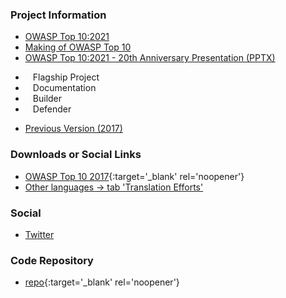 ### Project Information

- [OWASP Top 10:2021](https://owasp.org/Top10)
- [Making of OWASP Top 10](https://www.owasptopten.org/)
- [OWASP Top 10:2021 - 20th Anniversary Presentation (PPTX)](https://github.com/OWASP/Top10/raw/master/2021/Presentations/20th%20Anniversary%20-%20OWASP%20Top%2010%202021.pptx)
* <i class="fas fa-flag" style="font-size: 1.2em; color:#2ADA08;"></i><span style="font-size:1.0em;padding-left:12px;">Flagship Project</span>
* <i class="fas fa-book" style="font-size: 1.2em; color:#233e81;"></i><span style="font-size:1.0em;padding-left:12px;">Documentation</span>
* <i class="fas fa-toolbox" style="font-size: 1.2em; color:#233e81;"></i><span style="font-size:1.0em;padding-left:12px;">Builder</span> 
* <i class="fas fa-shield-alt" style="font-size: 1.2em; color:#233e81;"></i><span style="font-size:1.0em;padding-left:12px;">Defender</span>
- [Previous Version (2017)](2017)

### Downloads or Social Links

- [OWASP Top 10 2017](/www-pdf-archive/OWASP_Top_10-2017_%28en%29.pdf.pdf){:target='_blank' rel='noopener'}
- [Other languages &rarr; tab 'Translation Efforts']({{site.baseurl}}/#div-translation_efforts)

### Social

- [Twitter](https://twitter.com/owasptop10)

### Code Repository

- [repo](https://github.com/OWASP/Top10){:target='_blank' rel='noopener'}
